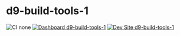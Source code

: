# d9-build-tools-1

![CI none](https://img.shields.io/badge/ci-none-orange.svg)
[![Dashboard d9-build-tools-1](https://img.shields.io/badge/dashboard-d9_build_tools_1-yellow.svg)](https://dashboard.pantheon.io/sites/f29f26c0-bd68-4593-a9ee-f3df8eb901e3#dev/code)
[![Dev Site d9-build-tools-1](https://img.shields.io/badge/site-d9_build_tools_1-blue.svg)](http://dev-d9-build-tools-1.pantheonsite.io/)